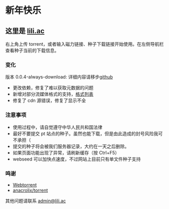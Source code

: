 # 新年快乐

## 这里是 [lili.ac](https://www.lili.ac)

右上角上传 torrent，或者输入磁力链接、种子下载链接开始使用。在左侧导航栏查看种子当前的下载信息。

### 变化

版本 0.0.4-always-download: 详细内容请移步[github](https://github.com/darknightlab/www.lili.ac)

- 更改依赖，修复了难以获取元数据的问题
- 新增对部分流媒体格式的支持，[格式列表](/markdown?source=https%3A%2F%2Fcdn.jsdelivr.net%2Fgh%2Fdarknightlab%2Fwww.lili.ac%400.0.4-always-download%2Fassets%2Fmd%2Fsupporttable.md)
- 修复了 cdn 源错误，修复了显示不全

### 注意事项

- 使用过程中，请自觉遵守中华人民共和国法律
- 最好不要提交 pt 站点的种子。虽然也能下载，但是由此造成的封号风险我可不承担（
- 提交的种子将会被我们服务器记录，大约在一天之后删除。
- 如果页面功能出现了异常，请刷新缓存（按 Ctrl+F5）
- webseed 可以加快点速度，不过网站上目前只有单文件种子支持

### 鸣谢

- [Webtorrent](https://github.com/webtorrent/webtorrent)
- [anacrolix/torrent](https://github.com/anacrolix/torrent)

其他问题请联系 admin@lili.ac
